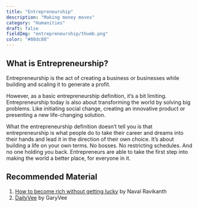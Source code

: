 ```yaml
---
title: "Entrepreneurship"
description: "Making money moves"
category: "Humanities"
draft: false
fieldImg: "entrepreneurship/thumb.png"
color: "#88dc88"
---
```


## What is Entrepreneurship?
Entrepreneurship is the act of creating a business or businesses while building and scaling it to generate a profit.

However, as a basic entrepreneurship definition, it’s a bit limiting. Entrepreneurship today is also about transforming the world by solving big problems. Like initiating social change, creating an innovative product or presenting a new life-changing solution.

What the entrepreneurship definition doesn’t tell you is that entrepreneurship is what people do to take their career and dreams into their hands and lead it in the direction of their own choice. It’s about building a life on your own terms. No bosses. No restricting schedules. And no one holding you back. Entrepreneurs are able to take the first step into making the world a better place, for everyone in it.

## Recommended Material

1. [How to become rich without getting lucky](https://twitter.com/naval/status/1002103360646823936?lang=en) by Naval Ravikanth
2. [DailyVee](https://www.youtube.com/playlist?list=PLfA33-E9P7FA-A72QKBw3noWuQbaVXqSD) by GaryVee
